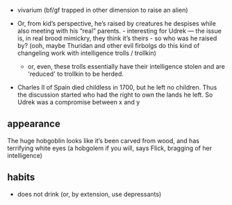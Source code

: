- vivarium (bf/gf trapped in other dimension to raise an alien)

- Or, from kid’s perspective, he’s raised by creatures he despises while also meeting with his “real” parents. - interesting for Udrek — the issue is, in real brood mimickry, they think it’s theirs - so who was he raised by? (ooh, maybe Thuridan and other evil firbolgs do this kind of changeling work with intelligence trolls / trollkin)

    - or, even, these trolls essentially have their intelligence stolen and are 'reduced' to trollkin to be herded.

    <!-- -->

    <!-- -->

    <!-- -->

    <!-- -->

- Charles II of Spain died childless in 1700, but he left no children. Thus the discussion started who had the right to own the lands he left. So Udrek was a compromise between x and y


<!-- -->

<!-- -->

<!-- -->

<!-- -->

## appearance

The huge hobgoblin looks like it’s been carved from wood, and has terrifying white eyes (a hobgolem if you will, says Flick, bragging of her intelligence)

## habits

- does not drink (or, by extension, use depressants)

<!-- -->

<!-- -->

<!-- -->

<!-- -->

